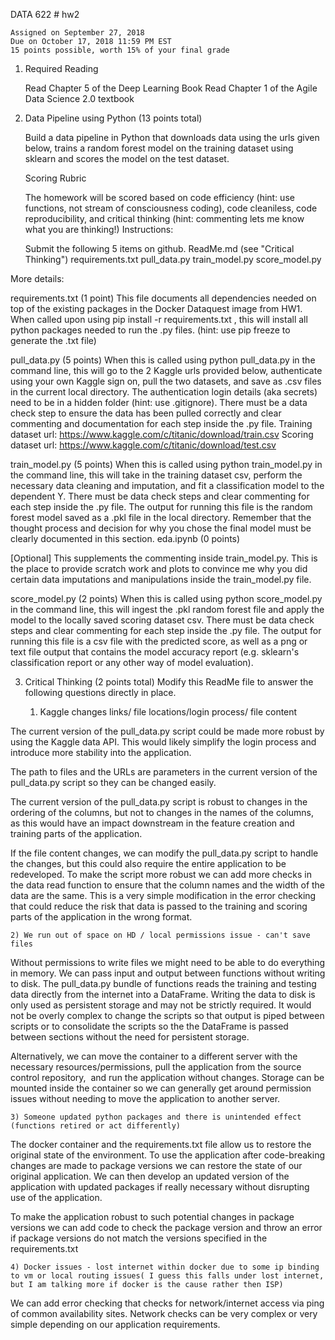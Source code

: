 DATA 622 # hw2

	Assigned on September 27, 2018
	Due on October 17, 2018 11:59 PM EST
	15 points possible, worth 15% of your final grade

1. Required Reading

	Read Chapter 5 of the Deep Learning Book
	Read Chapter 1 of the Agile Data Science 2.0 textbook

2. Data Pipeline using Python (13 points total)

	Build a data pipeline in Python that downloads data using the urls given below, trains a random forest model on the training dataset using sklearn and scores the model on the test dataset.

	Scoring Rubric

	The homework will be scored based on code efficiency (hint: use functions, not stream of consciousness coding), code cleaniless, code reproducibility, and critical thinking (hint: commenting lets me know what you are thinking!)
Instructions:

	Submit the following 5 items on github.
	ReadMe.md (see "Critical Thinking")
	requirements.txt
	pull_data.py
	train_model.py
	score_model.py

More details:

requirements.txt (1 point)
This file documents all dependencies needed on top of the existing packages in the Docker Dataquest image from HW1. When called upon using pip install -r requirements.txt , this will install all python packages needed to run the .py files. (hint: use pip freeze to generate the .txt file)

pull_data.py (5 points)
When this is called using python pull_data.py in the command line, this will go to the 2 Kaggle urls provided below, authenticate using your own Kaggle sign on, pull the two datasets, and save as .csv files in the current local directory. The authentication login details (aka secrets) need to be in a hidden folder (hint: use .gitignore). There must be a data check step to ensure the data has been pulled correctly and clear commenting and documentation for each step inside the .py file.
	Training dataset url: https://www.kaggle.com/c/titanic/download/train.csv
	Scoring dataset url: https://www.kaggle.com/c/titanic/download/test.csv

train_model.py (5 points)
When this is called using python train_model.py in the command line, this will take in the training dataset csv, perform the necessary data cleaning and imputation, and fit a classification model to the dependent Y. There must be data check steps and clear commenting for each step inside the .py file. The output for running this file is the random forest model saved as a .pkl file in the local directory. Remember that the thought process and decision for why you chose the final model must be clearly documented in this section.
eda.ipynb (0 points)

[Optional] This supplements the commenting inside train_model.py. This is the place to provide scratch work and plots to convince me why you did certain data imputations and manipulations inside the train_model.py file.

score_model.py (2 points)
When this is called using python score_model.py in the command line, this will ingest the .pkl random forest file and apply the model to the locally saved scoring dataset csv. There must be data check steps and clear commenting for each step inside the .py file. The output for running this file is a csv file with the predicted score, as well as a png or text file output that contains the model accuracy report (e.g. sklearn's classification report or any other way of model evaluation).

3. Critical Thinking (2 points total)
Modify this ReadMe file to answer the following questions directly in place.

	1) Kaggle changes links/ file locations/login process/ file content

The current version of the pull_data.py script could be made more robust by using the Kaggle data API. This would likely simplify the login process and introduce more stability into the application.

The path to files and the URLs are parameters in the current version of the pull_data.py script so they can be changed easily.

The current version of the pull_data.py script is robust to changes in the ordering of the columns, but not to changes in the names of the columns, as this would have an impact downstream in the feature creation and training parts of the application.

If the file content changes, we can modify the pull_data.py script to handle the changes, but this could also require the entire application to be redeveloped. To make the script more robust we can add more checks in the data read function to ensure that the column names and the width of the data are the same. This is a very simple modification in the error checking that could reduce the risk that data is passed to the training and scoring parts of the application in the wrong format. 



	2) We run out of space on HD / local permissions issue - can't save files

Without permissions to write files we might need to be able to do everything in memory. We can pass input and output between functions without writing to disk. The pull_data.py bundle of functions reads the training and testing data directly from the internet into a DataFrame. Writing the data to disk is only used as persistent storage and may not be strictly required. It would not be overly complex to change the scripts so that output is piped between scripts or to consolidate the scripts so the the DataFrame is passed between sections without the need for persistent storage.

Alternatively, we can move the container to a different server with the necessary resources/permissions, pull the application from the source control repository,  and run the application without changes. Storage can be mounted inside the container so we can generally get around permission issues without needing to move the application to another server.


	3) Someone updated python packages and there is unintended effect (functions retired or act differently)

The docker container and the requirements.txt file allow us to restore the original state of the environment. To use the application  after code-breaking changes are made to package versions we can restore the state of our original application. We can then develop an updated version of the application with updated packages if really necessary without disrupting use of the application.

To make the application robust to such potential changes in package versions we can add code to check the package version and throw an error if package versions do not match the versions specified in the requirements.txt

	4) Docker issues - lost internet within docker due to some ip binding to vm or local routing issues( I guess this falls under lost internet, but I am talking more if docker is the cause rather then ISP)

We can add error checking that checks for network/internet access via ping of common availability sites. Network checks can be very complex or very simple depending on our application requirements.

